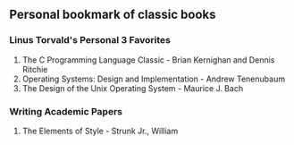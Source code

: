 ## Personal bookmark of classic books

### Linus Torvald's Personal 3 Favorites  
1. The C Programming Language Classic - Brian Kernighan and Dennis Ritchie
2. Operating Systems: Design and Implementation - Andrew Tenenubaum
3. The Design of the Unix Operating System - Maurice J. Bach

### Writing Academic Papers
1. The Elements of Style - Strunk Jr., William
